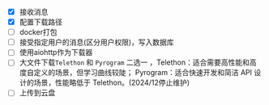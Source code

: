 - [x] 接收消息
- [x] 配置下载路径
- [ ] docker打包
- [ ] 接受指定用户的消息(区分用户权限)，写入数据库
- [ ] 使用aiohttp作为下载器
- [ ] 大文件下载`Telethon` 和 `Pyrogram` 二选一 ，Telethon：适合需要高性能和高度自定义的场景，但学习曲线较陡； Pyrogram：适合快速开发和简洁 API 设计的场景，性能略低于 Telethon。(2024/12停止维护)
- [ ] 上传到云盘
